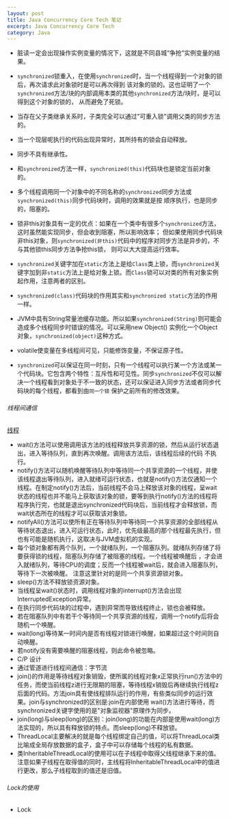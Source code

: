 ```yaml
---
layout: post
title: Java Concurrency Core Tech 笔记
excerpt: Java Concurrency Core Tech
category: Java
---
```


- 脏读一定会出现操作实例变量的情况下，这就是不同县城“争抢”实例变量的结果。
- `synchronized`锁重入，在使用`synchronized`时，当一个线程得到一个对象的锁后，再次请求此对象锁时是可以再次得到
  该对象的锁的。这也证明了一个`synchronized`方法/块的内部调用本类的其他`synchronized`方法/块时，是可以得到这个对象的锁的，
  从而避免了死锁。
- 当存在父子类继承关系时，子类完全可以通过"可重入锁"调用父类的同步方法的。
- 当一个现层呢执行的代码出现异常时，其所持有的锁会自动释放。
- 同步不具有继承性。
- 和`synchronized`方法一样，`synchronized(this)`代码块也是锁定当前对象的。
- 多个线程调用同一个对象中的不同名称的`synchronized`同步方法或`synchronized(this)`同步代码块时，调用的效果就是按
  顺序执行，也是同步的，阻塞的。
- 锁非this对象具有一定的优点：如果在一个类中有很多个`synchronized`方法，这时虽然能实现同步，但会收到阻塞，所以影响效率；
  但如果使用同步代码块非this对象，则`synchronized(非this)`代码中的程序对同步方法是异步的，不与其他锁this同步方法争抢this锁，
  则可以大大提高运行效率。
- `synchronized`关键字加在`static`方法上是给`Class`类上锁，而`synchronized`关键字加到非`static`方法上是给对象上锁。而`Class`锁可以对类的所有对象实例起作用，注意两者的区别。
- `synchronized(class)`代码块的作用其实和`synchronized static`方法的作用一样。

- JVM中具有String常量池缓存功能。所以如果`synchronized(String)`则可能会造成多个线程同步时错误的情况。可以采用new Object()
  实例化一个Object对象，`synchronized(object)`这种方式。
-  volatile使变量在多线程间可见，只能修饰变量，不保证原子性。
- `synchronized`可以保证在同一时刻，只有一个线程可以执行某一个方法或某一个代码块。它包含两个特性：互斥性和可见性。同步`synchronized`不仅可以解决一个线程看到对象处于不一致的状态，还可以保证进入同步方法或者同步代码块的每个线程，都看到由`同一个锁`
保护之前所有的修改效果。


###### 线程间通信

[线程](https://michaelygzhang.github.io/java/2016/09/25/Java-Thread.html)

- wait()方法可以使用调用该方法的线程释放共享资源的锁，然后从运行状态退出，进入等待队列，直到再次唤醒。调用该方法后，该线程后续的代码
  不执行。
- notify()方法可以随机唤醒等待队列中等待同一个共享资源的一个线程，并使该线程退出等待队列，进入就绪可运行状态，也就是notify()方法仅通知一个线程。在制定notify()方法后，当前线程不会马上释放该对象的线程，呈wait状态的线程也并不能马上获取该对象的锁，要等到执行notify()方法的线程将程序执行完，也就是退出synchronized代码块后，当前线程才会释放锁，而wait状态所在的线程才可以获取该对象锁。
- notifyAll()方法可以使所有正在等待队列中等待同一个共享资源的全部线程从等待状态退出，进入可运行状态，此时，优先级最高的那个线程最先执行，但也有可能是随机执行，这取决与JVM虚拟机的实现。
- 每个锁对象都有两个队列，一个就绪队列，一个阻塞队列。就绪队列存储了将要获得锁的线程，阻塞队列存储了被阻塞的线程。一个线程被唤醒后
，才会进入就绪队列，等待CPU的调度；反而一个线程被wait后，就会进入阻塞队列，等待下一次被唤醒。
注意这里针对的是同一个共享资源锁对象。
- sleep()方法不释放锁资源对象。
- 当线程呈wait()状态时，调用线程对象的interrupt()方法会出现InterruptedException异常。
- 在执行同步代码块的过程中，遇到异常而导致线程终止，锁也会被释放。
- 若在阻塞队列中有若干个等待同一个共享资源的线程，调用一个notify后将会随机一个唤醒。
- wait(long)等待某一时间内是否有线程对锁进行唤醒，如果超过这个时间则自动唤醒。
- 若notify没有需要唤醒的阻塞线程，则此命令被忽略。
- C/P 设计
- 通过管道进行线程间通信：字节流
- join()的作用是等待线程对象销毁，使所属的线程对象x正常执行run()方法中的任务，而使当前线程z进行无限期的阻塞，等待线程x销毁后再继续执行线程z后面的代码。方法join具有使线程排队运行的作用，有些类似同步的运行效果。join与synchronized的区别是:join在内部使用
wait()方法进行等待，而synchronized关键字使用的是"对象监视器"原理作为同步。
- join(long)与sleep(long)的区别：join(long)的功能在内部是使用wait(long)方法实现的，所以具有释放锁的特点。而sleep(long)不释放锁。
- ThreadLocal主要解决的就是每个线程绑定自己的值，可以将ThreadLocal类比喻成全局存放数据的盒子，盒子中可以存储每个线程的私有数据。
- 类InheritableThreadLocal的使用可以在子线程中取得父线程继承下来的值。注意如果子线程在取得值的同时，主线程将InheritableThreadLocal中的值进行更改，那么子线程取到的值还是旧值。



###### Lock的使用
- Lock
